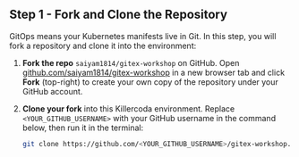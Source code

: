 ## Step 1 - Fork and Clone the Repository

GitOps means your Kubernetes manifests live in Git. In this step, you will fork a repository and clone it into the environment:

1. **Fork the repo** `saiyam1814/gitex-workshop` on GitHub. Open [github.com/saiyam1814/gitex-workshop](https://github.com/saiyam1814/gitex-workshop) in a new browser tab and click **Fork** (top-right) to create your own copy of the repository under your GitHub account.

2. **Clone your fork** into this Killercoda environment. Replace `<YOUR_GITHUB_USERNAME>` with your GitHub username in the command below, then run it in the terminal:
   ```bash
   git clone https://github.com/<YOUR_GITHUB_USERNAME>/gitex-workshop.git
